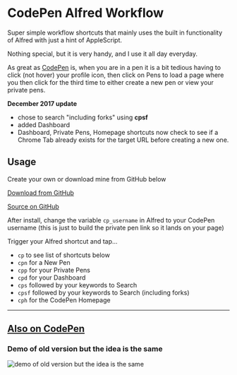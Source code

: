 # CodePen Alfred Workflow

Super simple workflow shortcuts that mainly uses the built in functionality of Alfred with just a hint of AppleScript.

Nothing special, but it is very handy, and I use it all day everyday.

As great as [CodePen](https://www.codepen.io) is, when you are in a pen it is a bit tedious having to click (not hover) your profile icon, then click on Pens to load a page where you then click for the third time to either create a new pen or view your private pens.

**December 2017 update**

- chose to search "including forks" using **cpsf**
- added Dashboard
- Dashboard, Private Pens, Homepage shortcuts now check to see if a Chrome Tab already exists for the target URL before creating a new one. 

## Usage

Create your own or download mine from GitHub below

[Download from GitHub](https://github.com/digiltd/codepen-alfred-workflow/raw/master/CodePen.alfredworkflow)

[Source on GitHub](https://github.com/digiltd/codepen-alfred-workflow)

After install, change the variable `cp_username` in Alfred to your CodePen username (this is just to build the private pen link so it lands on your page)

Trigger your Alfred shortcut and tap...

- `cp` to see list of shortcuts below
- `cpn` for a New Pen
- `cpp` for your Private Pens 
- `cpd` for your Dashboard 
- `cps` followed by your keywords to Search
- `cpsf` followed by your keywords to Search (including forks)
- `cph` for the CodePen Homepage

----
[Also on CodePen](https://codepen.io/digisam/full/QwXwNP)
----

### Demo of old version but the idea is the same

![demo of old version but the idea is the same](https://s3-us-west-2.amazonaws.com/s.cdpn.io/106959/2015-04-09_02_49_21.gif)
